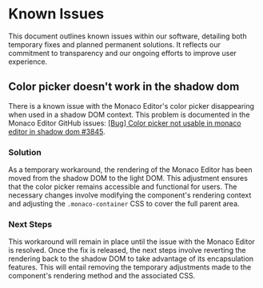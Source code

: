 # Known Issues

This document outlines known issues within our software, detailing both temporary fixes and planned
permanent solutions. It reflects our commitment to transparency and our ongoing efforts to improve
user experience.

## Color picker doesn't work in the shadow dom

There is a known issue with the Monaco Editor's color picker disappearing when used in a shadow DOM
context. This problem is documented in the Monaco Editor GitHub issues:
[[Bug] Color picker not usable in monaco editor in shadow dom #3845][monaco-issue].

### Solution

As a temporary workaround, the rendering of the Monaco Editor has been moved from the shadow DOM to
the light DOM. This adjustment ensures that the color picker remains accessible and functional for
users. The necessary changes involve modifying the component's rendering context and adjusting
the `.monaco-container` CSS to cover the full parent area.

### Next Steps

This workaround will remain in place until the issue with the Monaco Editor is resolved. Once the
fix is released, the next steps involve reverting the rendering back to the shadow DOM to take
advantage of its encapsulation features. This will entail removing the temporary adjustments made to
the component's rendering method and the associated CSS.

[monaco-issue]:https://github.com/microsoft/monaco-editor/issues/3845
